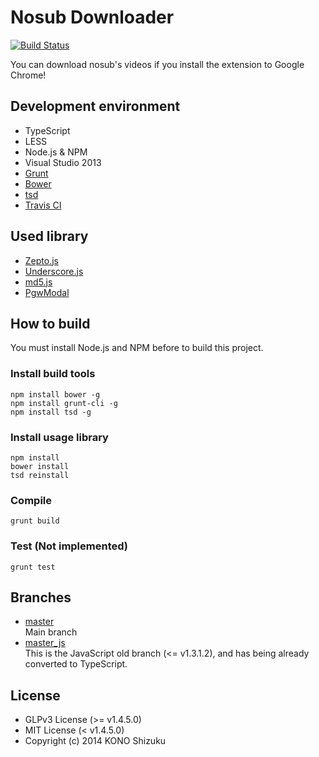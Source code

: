 Nosub Downloader
==================
[![Build Status](https://travis-ci.org/shizuku613/NosubDownloader.svg?branch=master)](https://travis-ci.org/shizuku613/NosubDownloader)

You can download nosub's videos if you install the extension to Google Chrome!

## Development environment
* TypeScript
* LESS
* Node.js & NPM
* Visual Studio 2013
* [Grunt](http://gruntjs.com)
* [Bower](http://bower.io)
* [tsd](http://definitelytyped.org/tsd/)
* [Travis CI](https://travis-ci.org)

## Used library
* [Zepto.js](http://zeptojs.com)
* [Underscore.js](http://underscorejs.org)
* [md5.js](http://labs.cybozu.co.jp/blog/mitsunari/2007/07/md5js_1.html)
* [PgwModal](http://pgwjs.com/pgwmodal/)

## How to build
You must install Node.js and NPM before to build this project.

### Install build tools
```
npm install bower -g
npm install grunt-cli -g
npm install tsd -g
```

### Install usage library
```
npm install
bower install
tsd reinstall
```

### Compile
```
grunt build
```

### Test (Not implemented)
```
grunt test
```

## Branches
* [master](https://github.com/shizuku613/NosubDownloader/tree/master)<br />
Main branch
* [master_js](https://github.com/shizuku613/NosubDownloader/tree/master_js)<br />
This is the JavaScript old branch (<= v1.3.1.2), and has being already converted to TypeScript.

## License
* GLPv3 License (>= v1.4.5.0)
* MIT License (< v1.4.5.0)
* Copyright (c) 2014 KONO Shizuku